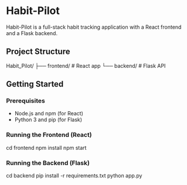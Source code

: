 # Habit-Pilot

Habit-Pilot is a full-stack habit tracking application with a React frontend and a Flask backend.

## Project Structure
Habit_Pilot/
├── frontend/ # React app
└── backend/ # Flask API
## Getting Started

### Prerequisites

- Node.js and npm (for React)
- Python 3 and pip (for Flask)



### Running the Frontend (React)


cd frontend
npm install
npm start

### Running the Backend (Flask)
cd backend
pip install -r requirements.txt
python app.py
